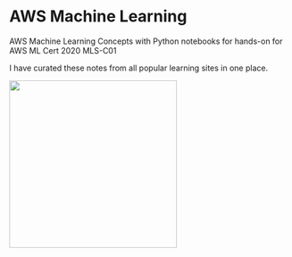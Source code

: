 # AWS Machine Learning
AWS Machine Learning Concepts with Python notebooks for hands-on for AWS ML Cert 2020 MLS-C01

I have curated these notes from all popular learning sites in one place.

<img src="https://as2.ftcdn.net/jpg/02/46/08/57/500_F_246085720_IlqWnpqe4neVc4jstoQTHICHPZNtU1Nc.jpg" height="300" />